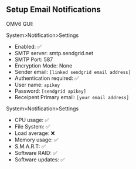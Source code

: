## Setup Email Notifications

OMV6 GUI:

System>Notification>Settings
* Enabled: :white_check_mark:
* SMTP server: smtp.sendgrid.net
* SMTP Port: 587
* Encryption Mode: None
* Sender email: ``[linked sendgrid email address]``
* Authentication required: :white_check_mark:
* User name: ``apikey``
* Password: ``[sendgrid apikey]``
* Receipent Primary email: ``[your email address]``

System>Notification>Settings
* CPU usage: :white_check_mark:
* File System: :white_check_mark:
* Load average: :x:
* Memory usage: :white_check_mark:
* S.M.A.R.T: :white_check_mark:
* Software RAID: :white_check_mark:
* Software updates: :white_check_mark:

